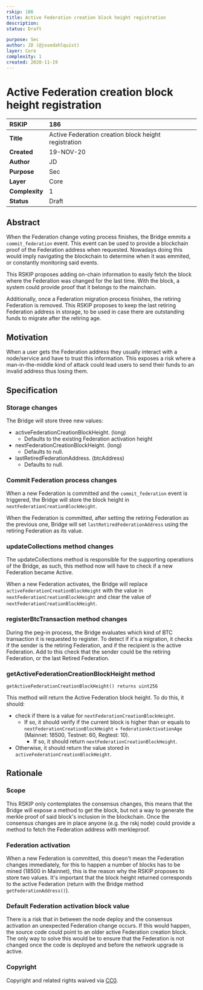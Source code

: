 ```yaml
---
rskip: 186
title: Active Federation creation block height registration
description: 
status: Draft

purpose: Sec
author: JD (@josedahlquist)
layer: Core
complexity: 1
created: 2020-11-19
---
```

# Active Federation creation block height registration

|RSKIP          |186           |
| :------------ |:-------------|
|**Title**      |Active Federation creation block height registration |
|**Created**    |19-NOV-20 |
|**Author**     |JD |
|**Purpose**    |Sec |
|**Layer**      |Core |
|**Complexity** |1 |
|**Status**     |Draft |

## Abstract

When the Federation change voting process finishes, the Bridge emmits a `commit_federation` event.
This event can be used to provide a blockchain proof of the Federation address when requested. Nowadays doing this would imply navigating the blockchain to determine when it was emmited, or constantly monitoring said events.

This RSKIP proposes adding on-chain information to easily fetch the block where the Federation was changed for the last time. With the block, a system could provide proof that it belongs to the mainchain.

Additionally, once a Federation migration process finishes, the retiring Federation is removed. This RSKIP proposes to keep the last retiring Federation address in storage, to be used in case there are outstanding funds to migrate after the retiring age.

## Motivation

When a user gets the Federation address they usually interact with a node/service and have to trust this information. This exposes a risk where a man-in-the-middle kind of attack could lead users to send their funds to an invalid address thus losing them.

## Specification

### Storage changes

The Bridge will store three new values:
- activeFederationCreationBlockHeight. (long)
  - Defaults to the existing Federation activation height 
- nextFederationCreationBlockHeight. (long)
  - Defaults to null.
- lastRetiredFederationAddress. (btcAddress)
  - Defaults to null.

### Commit Federation process changes

When a new Federation is committed and the `commit_federation` event is triggered, the Bridge will store the block height in `nextFederationCreationBlockHeight`.

When the Federation is committed, after setting the retiring Federation as the previous one, Bridge will set `lastRetiredFederationAddress` using the retiring Federation as its value.

### updateCollections method changes

The updateCollections method is responsible for the supporting operations of the Bridge, as such, this method now will have to check if a new Federation became Active.

When a new Federation activates, the Bridge will replace `activeFederationCreationBlockHeight` with the value in `nextFederationCreationBlockHeight` and clear the value of `nextFederationCreationBlockHeight`.

### registerBtcTransaction method changes

During the peg-in process, the Bridge evaluates which kind of BTC transaction it is requested to register. To detect if it's a migration, it checks if the sender is the retiring Federation, and if the recipient is the active Federation. Add to this check that the sender could be the retiring Federation, or the last Retired Federation.

### getActiveFederationCreationBlockHeight method

```
getActiveFederationCreationBlockHeight() returns uint256
```

This method will return the Active Federation block height. To do this, it should:
- check if there is a value for `nextFederationCreationBlockHeight`.
  - If so, it should verify if the current block is higher than or equals to `nextFederationCreationBlockHeight` + `federationActivationAge` (Mainnet: 18500, Testnet: 60, Regtest: 10).
    - If so, it should return `nextFederationCreationBlockHeight`.
- Otherwise, it should return the value stored in `activeFederationCreationBlockHeight`.

## Rationale

### Scope

This RSKIP only contemplates the consensus changes, this means that the Bridge will expose a method to get the block, but not a way to generate the merkle proof of said block's inclusion in the blockchain. Once the consensus changes are in place anyone (e.g. the rskj node) could provide a method to fetch the Federation address with merkleproof.

### Federation activation

When a new Federation is committed, this doesn't mean the Federation changes immediately, for this to happen a number of blocks has to be mined (18500 in Mainnet), this is the reason why the RSKIP proposes to store two values. It's important that the block height returned corresponds to the active Federation (return with the Bridge method `getFederationAddress()`).

### Default Federation activation block value

There is a risk that in between the node deploy and the consensus activation an unexpected Federation change occurs. If this would happen, the source code could point to an older active Federation creation block.
The only way to solve this would be to ensure that the Federation is not changed once the code is deployed and before the network upgrade is active.

### Copyright

Copyright and related rights waived via [CC0](https://creativecommons.org/publicdomain/zero/1.0/).
